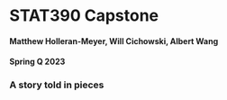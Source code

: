 # STAT390 Capstone
#### Matthew Holleran-Meyer, Will Cichowski, Albert Wang
#### Spring Q 2023

### A story told in pieces
